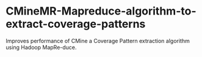 # CMineMR-Mapreduce-algorithm-to-extract-coverage-patterns
Improves performance of CMine a Coverage Pattern extraction algorithm using Hadoop MapRe-duce.
